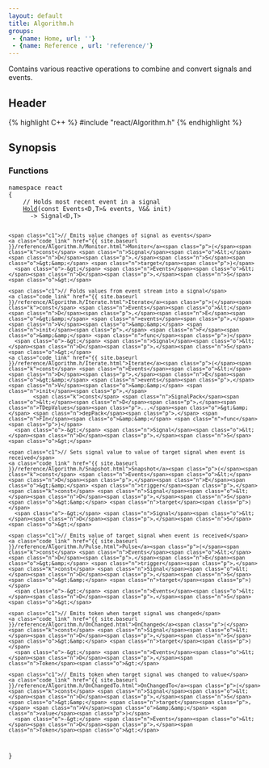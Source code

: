 ```yaml
---
layout: default
title: Algorithm.h
groups: 
 - {name: Home, url: ''}
 - {name: Reference , url: 'reference/'}
---
```

Contains various reactive operations to combine and convert signals and events.

## Header
{% highlight C++ %}
#include "react/Algorithm.h"
{% endhighlight %}

## Synopsis

### Functions

<div class="highlight"><pre><code class="c++"><span class="k">namespace</span> <span class="n">react</span>
<span class="p">{</span>
    <span class="c1">// Holds most recent event in a signal</span>
    <a class="code_link" href="{{ site.baseurl }}/reference/Algorithm.h/Hold.html">Hold</a><span class="p">(</span><span class="k">const</span> <span class="n">Events</span><span class="o">&lt;</span><span class="n">D</span><span class="p">,</span><span class="n">T</span><span class="o">&gt;&amp;</span> <span class="n">events</span><span class="p">,</span> <span class="n">V</span><span class="o">&amp;&amp;</span> <span class="n">init</span><span class="p">)</span>
      <span class="o">-&gt;</span> <span class="n">Signal</span><span class="o">&lt;</span><span class="n">D</span><span class="p">,</span><span class="n">T</span><span class="o">&gt;</span>

    <span class="c1">// Emits value changes of signal as events</span>
    <a class="code_link" href="{{ site.baseurl }}/reference/Algorithm.h/Monitor.html">Monitor</a><span class="p">(</span><span class="k">const</span> <span class="n">Signal</span><span class="o">&lt;</span><span class="n">D</span><span class="p">,</span><span class="n">S</span><span class="o">&gt;&amp;</span> <span class="n">target</span><span class="p">)</span>
      <span class="o">-&gt;</span> <span class="n">Events</span><span class="o">&lt;</span><span class="n">D</span><span class="p">,</span><span class="n">S</span><span class="o">&gt;</span>

    <span class="c1">// Folds values from event stream into a signal</span>
    <a class="code_link" href="{{ site.baseurl }}/reference/Algorithm.h/Iterate.html">Iterate</a><span class="p">(</span><span class="k">const</span> <span class="n">Events</span><span class="o">&lt;</span><span class="n">D</span><span class="p">,</span><span class="n">E</span><span class="o">&gt;&amp;</span> <span class="n">events</span><span class="p">,</span> <span class="n">V</span><span class="o">&amp;&amp;</span> <span class="n">init</span><span class="p">,</span> <span class="n">F</span><span class="o">&amp;&amp;</span> <span class="n">func</span><span class="p">)</span>
      <span class="o">-&gt;</span> <span class="n">Signal</span><span class="o">&lt;</span><span class="n">D</span><span class="p">,</span><span class="n">S</span><span class="o">&gt;</span>
    <a class="code_link" href="{{ site.baseurl }}/reference/Algorithm.h/Iterate.html">Iterate</a><span class="p">(</span><span class="k">const</span> <span class="n">Events</span><span class="o">&lt;</span><span class="n">D</span><span class="p">,</span><span class="n">E</span><span class="o">&gt;&amp;</span> <span class="n">events</span><span class="p">,</span> <span class="n">V</span><span class="o">&amp;&amp;</span> <span class="n">init</span><span class="p">,</span>
            <span class="k">const</span> <span class="n">SignalPack</span><span class="o">&lt;</span><span class="n">D</span><span class="p">,</span><span class="n">TDepValues</span><span class="p">...</span><span class="o">&gt;&amp;</span> <span class="n">depPack</span><span class="p">,</span> <span class="n">FIn</span><span class="o">&amp;&amp;</span> <span class="n">func</span><span class="p">)</span>
      <span class="o">-&gt;</span> <span class="n">Signal</span><span class="o">&lt;</span><span class="n">D</span><span class="p">,</span><span class="n">S</span><span class="o">&gt;</span>

    <span class="c1">// Sets signal value to value of target signal when event is received</span>
    <a class="code_link" href="{{ site.baseurl }}/reference/Algorithm.h/Snapshot.html">Snapshot</a><span class="p">(</span><span class="k">const</span> <span class="n">Events</span><span class="o">&lt;</span><span class="n">D</span><span class="p">,</span><span class="n">E</span><span class="o">&gt;&amp;</span> <span class="n">trigger</span><span class="p">,</span> <span class="k">const</span> <span class="n">Signal</span><span class="o">&lt;</span><span class="n">D</span><span class="p">,</span><span class="n">S</span><span class="o">&gt;&amp;</span> <span class="n">target</span><span class="p">)</span>
      <span class="o">-&gt;</span> <span class="n">Signal</span><span class="o">&lt;</span><span class="n">D</span><span class="p">,</span><span class="n">S</span><span class="o">&gt;</span>

    <span class="c1">// Emits value of target signal when event is received</span>
    <a class="code_link" href="{{ site.baseurl }}/reference/Algorithm.h/Pulse.html">Pulse</a><span class="p">(</span><span class="k">const</span> <span class="n">Events</span><span class="o">&lt;</span><span class="n">D</span><span class="p">,</span><span class="n">E</span><span class="o">&gt;&amp;</span> <span class="n">trigger</span><span class="p">,</span> <span class="k">const</span> <span class="n">Signal</span><span class="o">&lt;</span><span class="n">D</span><span class="p">,</span><span class="n">S</span><span class="o">&gt;&amp;</span> <span class="n">target</span><span class="p">)</span>
      <span class="o">-&gt;</span> <span class="n">Events</span><span class="o">&lt;</span><span class="n">D</span><span class="p">,</span><span class="n">S</span><span class="o">&gt;</span>

    <span class="c1">// Emits token when target signal was changed</span>
    <a class="code_link" href="{{ site.baseurl }}/reference/Algorithm.h/OnChanged.html">OnChanged</a><span class="p">(</span><span class="k">const</span> <span class="n">Signal</span><span class="o">&lt;</span><span class="n">D</span><span class="p">,</span><span class="n">S</span><span class="o">&gt;&amp;</span> <span class="n">target</span><span class="p">)</span>
      <span class="o">-&gt;</span> <span class="n">Events</span><span class="o">&lt;</span><span class="n">D</span><span class="p">,</span><span class="n">Token</span><span class="o">&gt;</span>

    <span class="c1">// Emits token when target signal was changed to value</span>
    <a class="code_link" href="{{ site.baseurl }}/reference/Algorithm.h/OnChangedTo.html">OnChangedTo</a><span class="p">(</span><span class="k">const</span> <span class="n">Signal</span><span class="o">&lt;</span><span class="n">D</span><span class="p">,</span><span class="n">S</span><span class="o">&gt;&amp;</span> <span class="n">target</span><span class="p">,</span> <span class="n">V</span><span class="o">&amp;&amp;</span> <span class="n">value</span><span class="p">)</span>
      <span class="o">-&gt;</span> <span class="n">Events</span><span class="o">&lt;</span><span class="n">D</span><span class="p">,</span><span class="n">Token</span><span class="o">&gt;</span>
<span class="p">}</span>
</code></pre></div>

<!--
namespace react
{
    // Iteratively combines signal value with values from event stream
    Iterate(const Events<D,E>& events, V&& init, F&& func)
      -> Signal<D,S>
    Iterate(const Events<D,E>& events, V&& init,
            const SignalPack<D,TDepValues...>& depPack, FIn&& func)
      -> Signal<D,S>

    // Hold the most recent event in a signal
    Hold(const Events<D,T>& events, V&& init)
      -> Signal<D,T>

    // Sets signal value to value of target when event is received
    Snapshot(const Events<D,E>& trigger, const Signal<D,S>& target)
      -> Signal<D,S>

    // Emits value changes of target signal
    Monitor(const Signal<D,S>& target)
      -> Events<D,S>

    // Emits value of target signal when event is received
    Pulse(const Events<D,E>& trigger, const Signal<D,S>& target)
      -> Events<D,S>

    // Emits token when target signal was changed
    OnChanged(const Signal<D,S>& target)
      -> Events<D,Token>

    // Emits token when target signal was changed to value
    OnChangedTo(const Signal<D,S>& target, V&& value)
      -> Events<D,Token>
}
-->